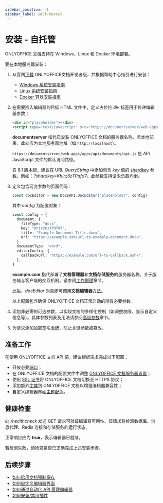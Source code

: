 ```yaml
---
sidebar_position: -1
sidebar_label: Self-hosted
---
```


# 安装 - 自托管

ONLYOFFICE 文档支持在 Windows、Linux 和 Docker 环境部署。

要在本地服务器安装：

1. 从官网[下载](https://www.onlyoffice.com/zh/download-docs.aspx?from=api#docs-developer) ONLYOFFICE文档开发者版，并根据帮助中心指引进行安装：

   - [Windows 系统安装指南](https://helpcenter.onlyoffice.com/installation/docs-developer-install-windows.aspx?from=api)
   - [Linux 系统安装指南](https://helpcenter.onlyoffice.com/installation/docs-developer-install-ubuntu.aspx?from=api)
   - [Docker 容器安装指南](https://helpcenter.onlyoffice.com/installation/docs-developer-install-docker.aspx?from=api)

2. 在需要嵌入编辑器的目标 HTML 文件中，定义占位符 *div* 标签用于传递编辑器参数：

   ```html
   <div id="placeholder"></div>
   <script type="text/javascript" src="https://documentserver/web-apps/apps/api/documents/api.js"></script>
   ```

   **documentserver** 指代已安装 ONLYOFFICE 文档的服务器名称。若本地部署，此处应为本地服务器地址（如 `http://localhost`）。

   `https://documentserver/web-apps/apps/api/documents/api.js` 是 API JavaScript 文件的默认访问路径。

   自 8.1 版本起，建议在 URL *QueryString* 中添加包含 *key* 值的 [shardkey](../how-it-works/how-it-works.md#shard-key) 参数。例如：*?shardkey=Khirz6zTPdfd7*。此参数支持请求负载均衡。

3. 定义包含可变参数的页面代码：

   ``` ts
   const docEditor = new DocsAPI.DocEditor("placeholder", config)
   ```

   其中 *config* 为配置对象：

   ``` ts
   const config = {
     document: {
       fileType: "docx",
       key: "Khirz6zTPdfd7",
       title: "Example Document Title.docx",
       url: "https://example.com/url-to-example-document.docx",
     },
     documentType: "word",
     editorConfig: {
       callbackUrl: "https://example.com/url-to-callback.ashx",
     },
   }
   ```

   **example.com** 指代部署了**文档管理器**和**文档存储服务**的服务器名称。关于服务端与客户端的交互机制，请参阅[工作原理](../how-it-works/how-it-works.md)章节。

   此后，*docEditor* 对象即可调用**文档编辑器**[方法](../../usage-api/methods.md)。

   以上配置包含确保 ONLYOFFICE 文档正常启动的所有必要参数。

4. 添加非必需的可选参数，以实现文档的多样化控制（如调整权限、显示自定义信息等）。具体参数列表及用法请参阅[高级参数](../../usage-api/advanced-parameters.md)章节。

5. 为请求添加加密签名[令牌](../../additional-api/signature/signature.md)，防止关键参数被篡改。

## 准备工作

在使用 ONLYOFFICE 文档 API 前，建议根据需求完成以下配置：

- 开放必要[端口](https://helpcenter.onlyoffice.com/installation/docs-developer-open-ports.aspx?from=api)；
- 在 ONLYOFFICE 文档的配置文件中调整 [ONLYOFFICE 文档服务器设置](https://helpcenter.onlyoffice.com/installation/docs-developer-configuring.aspx?from=api)；
- 使用 [SSL 证书](https://helpcenter.onlyoffice.com/installation/docs-community-https-linux.aspx?from=api)将 ONLYOFFICE 文档切换至 HTTPS 协议；
- 添加额外[字体](https://helpcenter.onlyoffice.com/installation/docs-community-install-fonts-linux.aspx?from=api)到 ONLYOFFICE 文档以增强编辑器兼容性；
- 自定义编辑器界面[主题配色](https://helpcenter.onlyoffice.com/installation/docs-developer-change-theme.aspx?from=api)。

## 健康检查

向 */healthcheck* 发送 GET 请求可验证编辑器可用性。该请求将检测数据库、消息代理、Redis 连接和存储服务的运行状态。

正常响应应为 **true**，表示编辑器已就绪。

若检测失败，请检查是否已正确完成上述安装步骤。

## 后续步骤

- [如何启用文档强制保存](../how-it-works/saving-file.md#force-saving)
- [如何自定义编辑器界面](../../usage-api/config/editor/customization/customization-standard-branding.md)
- [如何通过自动化 API 管理编辑器](../../usage-api/automation-api.md)
- [如何安装/禁用插件](../../usage-api/config/editor/plugins.md)
